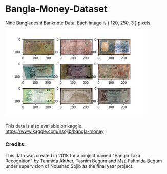 # Bangla-Money-Dataset

Nine Bangladeshi Banknote Data.
Each image is ( 120, 250, 3 ) pixels.
<img src='takas.png'>

This data is also available on kaggle. https://www.kaggle.com/nsojib/bangla-money

### Credits:
This data was created in 2018 for a project named "Bangla Taka Recognition" by Tahmida Akther, Tasnim Begum and Mst. Fahmida Begum under supervision of Noushad Sojib as the final year project. 
